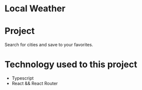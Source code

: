 # Local Weather

# Project
Search for cities and save to your favorites.

# Technology used to this project
- Typescript
- React && React Router
